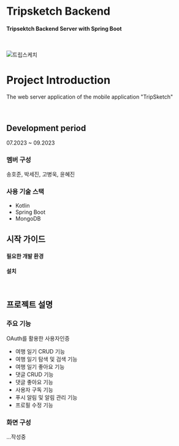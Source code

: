 # Tripsketch Backend

#### Tripsektch Backend Server with Spring Boot

<br/>

![트립스케치](https://github.com/seoyeon-00/tripsketch/assets/110542210/bb42bf65-9123-47aa-8f33-d1bd115f343d)

# Project Introduction
The web server application of the mobile application "TripSketch"

<br />

## Development period
07.2023 ~ 09.2023

### 멤버 구성

송호준, 박세진, 고병욱, 윤혜진

### 사용 기술 스택

- Kotlin
- Spring Boot 
- MongoDB


## 시작 가이드

#### 필요한 개발 환경



#### 설치

```


```

## 프로젝트 설명

### 주요 기능

OAuth를 활용한 사용자인증

- 여행 일기 CRUD 기능
- 여행 일기 탐색 및 검색 기능
- 여행 일기 좋아요 기능
- 댓글 CRUD 기능
- 댓글 좋아요 기능
- 사용자 구독 기능
- 푸시 알림 및 알림 관리 기능
- 프로필 수정 기능

### 화면 구성

...작성중
